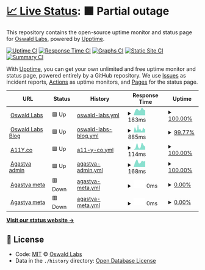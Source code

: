 # [📈 Live Status](https://status.oswaldlabs.com): <!--live status--> **🟧 Partial outage**

This repository contains the open-source uptime monitor and status page for [Oswald Labs](https://oswaldlabs.com), powered by [Upptime](https://github.com/upptime/upptime).

[![Uptime CI](https://github.com/koj-co/upptime/workflows/Uptime%20CI/badge.svg)](https://github.com/koj-co/upptime/actions?query=workflow%3A%22Uptime+CI%22)
[![Response Time CI](https://github.com/koj-co/upptime/workflows/Response%20Time%20CI/badge.svg)](https://github.com/koj-co/upptime/actions?query=workflow%3A%22Response+Time+CI%22)
[![Graphs CI](https://github.com/koj-co/upptime/workflows/Graphs%20CI/badge.svg)](https://github.com/koj-co/upptime/actions?query=workflow%3A%22Graphs+CI%22)
[![Static Site CI](https://github.com/koj-co/upptime/workflows/Static%20Site%20CI/badge.svg)](https://github.com/koj-co/upptime/actions?query=workflow%3A%22Static+Site+CI%22)
[![Summary CI](https://github.com/koj-co/upptime/workflows/Summary%20CI/badge.svg)](https://github.com/koj-co/upptime/actions?query=workflow%3A%22Summary+CI%22)

With [Upptime](https://upptime.js.org), you can get your own unlimited and free uptime monitor and status page, powered entirely by a GitHub repository. We use [Issues](https://github.com/OswaldLabsOpenSource/status/issues) as incident reports, [Actions](https://github.com/OswaldLabsOpenSource/status/actions) as uptime monitors, and [Pages](https://status.oswaldlabs.com) for the status page.

<!--start: status pages-->
<!-- This summary is generated by Upptime (https://github.com/upptime/upptime) -->
<!-- Do not edit this manually, your changes will be overwritten -->
<!-- prettier-ignore -->
| URL | Status | History | Response Time | Uptime |
| --- | ------ | ------- | ------------- | ------ |
| <img alt="" src="https://favicons.githubusercontent.com/oswaldlabs.com" height="13"> [Oswald Labs](https://oswaldlabs.com) | 🟩 Up | [oswald-labs.yml](https://github.com/OswaldLabsOpenSource/status/commits/HEAD/history/oswald-labs.yml) | <details><summary><img alt="Response time graph" src="./graphs/oswald-labs/response-time-week.png" height="20"> 183ms</summary><br><a href="https://status.oswaldlabs.com/history/oswald-labs"><img alt="Response time 234" src="https://img.shields.io/endpoint?url=https%3A%2F%2Fraw.githubusercontent.com%2FOswaldLabsOpenSource%2Fstatus%2FHEAD%2Fapi%2Foswald-labs%2Fresponse-time.json"></a><br><a href="https://status.oswaldlabs.com/history/oswald-labs"><img alt="24-hour response time 164" src="https://img.shields.io/endpoint?url=https%3A%2F%2Fraw.githubusercontent.com%2FOswaldLabsOpenSource%2Fstatus%2FHEAD%2Fapi%2Foswald-labs%2Fresponse-time-day.json"></a><br><a href="https://status.oswaldlabs.com/history/oswald-labs"><img alt="7-day response time 183" src="https://img.shields.io/endpoint?url=https%3A%2F%2Fraw.githubusercontent.com%2FOswaldLabsOpenSource%2Fstatus%2FHEAD%2Fapi%2Foswald-labs%2Fresponse-time-week.json"></a><br><a href="https://status.oswaldlabs.com/history/oswald-labs"><img alt="30-day response time 181" src="https://img.shields.io/endpoint?url=https%3A%2F%2Fraw.githubusercontent.com%2FOswaldLabsOpenSource%2Fstatus%2FHEAD%2Fapi%2Foswald-labs%2Fresponse-time-month.json"></a><br><a href="https://status.oswaldlabs.com/history/oswald-labs"><img alt="1-year response time 229" src="https://img.shields.io/endpoint?url=https%3A%2F%2Fraw.githubusercontent.com%2FOswaldLabsOpenSource%2Fstatus%2FHEAD%2Fapi%2Foswald-labs%2Fresponse-time-year.json"></a></details> | <details><summary><a href="https://status.oswaldlabs.com/history/oswald-labs">100.00%</a></summary><a href="https://status.oswaldlabs.com/history/oswald-labs"><img alt="All-time uptime 99.99%" src="https://img.shields.io/endpoint?url=https%3A%2F%2Fraw.githubusercontent.com%2FOswaldLabsOpenSource%2Fstatus%2FHEAD%2Fapi%2Foswald-labs%2Fuptime.json"></a><br><a href="https://status.oswaldlabs.com/history/oswald-labs"><img alt="24-hour uptime 100.00%" src="https://img.shields.io/endpoint?url=https%3A%2F%2Fraw.githubusercontent.com%2FOswaldLabsOpenSource%2Fstatus%2FHEAD%2Fapi%2Foswald-labs%2Fuptime-day.json"></a><br><a href="https://status.oswaldlabs.com/history/oswald-labs"><img alt="7-day uptime 100.00%" src="https://img.shields.io/endpoint?url=https%3A%2F%2Fraw.githubusercontent.com%2FOswaldLabsOpenSource%2Fstatus%2FHEAD%2Fapi%2Foswald-labs%2Fuptime-week.json"></a><br><a href="https://status.oswaldlabs.com/history/oswald-labs"><img alt="30-day uptime 100.00%" src="https://img.shields.io/endpoint?url=https%3A%2F%2Fraw.githubusercontent.com%2FOswaldLabsOpenSource%2Fstatus%2FHEAD%2Fapi%2Foswald-labs%2Fuptime-month.json"></a><br><a href="https://status.oswaldlabs.com/history/oswald-labs"><img alt="1-year uptime 100.00%" src="https://img.shields.io/endpoint?url=https%3A%2F%2Fraw.githubusercontent.com%2FOswaldLabsOpenSource%2Fstatus%2FHEAD%2Fapi%2Foswald-labs%2Fuptime-year.json"></a></details>
| <img alt="" src="https://favicons.githubusercontent.com/blog.oswald.foundation" height="13"> [Oswald Labs Blog](https://blog.oswald.foundation) | 🟩 Up | [oswald-labs-blog.yml](https://github.com/OswaldLabsOpenSource/status/commits/HEAD/history/oswald-labs-blog.yml) | <details><summary><img alt="Response time graph" src="./graphs/oswald-labs-blog/response-time-week.png" height="20"> 885ms</summary><br><a href="https://status.oswaldlabs.com/history/oswald-labs-blog"><img alt="Response time 707" src="https://img.shields.io/endpoint?url=https%3A%2F%2Fraw.githubusercontent.com%2FOswaldLabsOpenSource%2Fstatus%2FHEAD%2Fapi%2Foswald-labs-blog%2Fresponse-time.json"></a><br><a href="https://status.oswaldlabs.com/history/oswald-labs-blog"><img alt="24-hour response time 760" src="https://img.shields.io/endpoint?url=https%3A%2F%2Fraw.githubusercontent.com%2FOswaldLabsOpenSource%2Fstatus%2FHEAD%2Fapi%2Foswald-labs-blog%2Fresponse-time-day.json"></a><br><a href="https://status.oswaldlabs.com/history/oswald-labs-blog"><img alt="7-day response time 885" src="https://img.shields.io/endpoint?url=https%3A%2F%2Fraw.githubusercontent.com%2FOswaldLabsOpenSource%2Fstatus%2FHEAD%2Fapi%2Foswald-labs-blog%2Fresponse-time-week.json"></a><br><a href="https://status.oswaldlabs.com/history/oswald-labs-blog"><img alt="30-day response time 895" src="https://img.shields.io/endpoint?url=https%3A%2F%2Fraw.githubusercontent.com%2FOswaldLabsOpenSource%2Fstatus%2FHEAD%2Fapi%2Foswald-labs-blog%2Fresponse-time-month.json"></a><br><a href="https://status.oswaldlabs.com/history/oswald-labs-blog"><img alt="1-year response time 739" src="https://img.shields.io/endpoint?url=https%3A%2F%2Fraw.githubusercontent.com%2FOswaldLabsOpenSource%2Fstatus%2FHEAD%2Fapi%2Foswald-labs-blog%2Fresponse-time-year.json"></a></details> | <details><summary><a href="https://status.oswaldlabs.com/history/oswald-labs-blog">99.77%</a></summary><a href="https://status.oswaldlabs.com/history/oswald-labs-blog"><img alt="All-time uptime 99.97%" src="https://img.shields.io/endpoint?url=https%3A%2F%2Fraw.githubusercontent.com%2FOswaldLabsOpenSource%2Fstatus%2FHEAD%2Fapi%2Foswald-labs-blog%2Fuptime.json"></a><br><a href="https://status.oswaldlabs.com/history/oswald-labs-blog"><img alt="24-hour uptime 100.00%" src="https://img.shields.io/endpoint?url=https%3A%2F%2Fraw.githubusercontent.com%2FOswaldLabsOpenSource%2Fstatus%2FHEAD%2Fapi%2Foswald-labs-blog%2Fuptime-day.json"></a><br><a href="https://status.oswaldlabs.com/history/oswald-labs-blog"><img alt="7-day uptime 99.77%" src="https://img.shields.io/endpoint?url=https%3A%2F%2Fraw.githubusercontent.com%2FOswaldLabsOpenSource%2Fstatus%2FHEAD%2Fapi%2Foswald-labs-blog%2Fuptime-week.json"></a><br><a href="https://status.oswaldlabs.com/history/oswald-labs-blog"><img alt="30-day uptime 99.88%" src="https://img.shields.io/endpoint?url=https%3A%2F%2Fraw.githubusercontent.com%2FOswaldLabsOpenSource%2Fstatus%2FHEAD%2Fapi%2Foswald-labs-blog%2Fuptime-month.json"></a><br><a href="https://status.oswaldlabs.com/history/oswald-labs-blog"><img alt="1-year uptime 99.97%" src="https://img.shields.io/endpoint?url=https%3A%2F%2Fraw.githubusercontent.com%2FOswaldLabsOpenSource%2Fstatus%2FHEAD%2Fapi%2Foswald-labs-blog%2Fuptime-year.json"></a></details>
| <img alt="" src="https://favicons.githubusercontent.com/a11y.co" height="13"> [A11Y.co](https://a11y.co) | 🟩 Up | [a11-y-co.yml](https://github.com/OswaldLabsOpenSource/status/commits/HEAD/history/a11-y-co.yml) | <details><summary><img alt="Response time graph" src="./graphs/a11-y-co/response-time-week.png" height="20"> 114ms</summary><br><a href="https://status.oswaldlabs.com/history/a11-y-co"><img alt="Response time 118" src="https://img.shields.io/endpoint?url=https%3A%2F%2Fraw.githubusercontent.com%2FOswaldLabsOpenSource%2Fstatus%2FHEAD%2Fapi%2Fa11-y-co%2Fresponse-time.json"></a><br><a href="https://status.oswaldlabs.com/history/a11-y-co"><img alt="24-hour response time 93" src="https://img.shields.io/endpoint?url=https%3A%2F%2Fraw.githubusercontent.com%2FOswaldLabsOpenSource%2Fstatus%2FHEAD%2Fapi%2Fa11-y-co%2Fresponse-time-day.json"></a><br><a href="https://status.oswaldlabs.com/history/a11-y-co"><img alt="7-day response time 114" src="https://img.shields.io/endpoint?url=https%3A%2F%2Fraw.githubusercontent.com%2FOswaldLabsOpenSource%2Fstatus%2FHEAD%2Fapi%2Fa11-y-co%2Fresponse-time-week.json"></a><br><a href="https://status.oswaldlabs.com/history/a11-y-co"><img alt="30-day response time 137" src="https://img.shields.io/endpoint?url=https%3A%2F%2Fraw.githubusercontent.com%2FOswaldLabsOpenSource%2Fstatus%2FHEAD%2Fapi%2Fa11-y-co%2Fresponse-time-month.json"></a><br><a href="https://status.oswaldlabs.com/history/a11-y-co"><img alt="1-year response time 124" src="https://img.shields.io/endpoint?url=https%3A%2F%2Fraw.githubusercontent.com%2FOswaldLabsOpenSource%2Fstatus%2FHEAD%2Fapi%2Fa11-y-co%2Fresponse-time-year.json"></a></details> | <details><summary><a href="https://status.oswaldlabs.com/history/a11-y-co">100.00%</a></summary><a href="https://status.oswaldlabs.com/history/a11-y-co"><img alt="All-time uptime 100.00%" src="https://img.shields.io/endpoint?url=https%3A%2F%2Fraw.githubusercontent.com%2FOswaldLabsOpenSource%2Fstatus%2FHEAD%2Fapi%2Fa11-y-co%2Fuptime.json"></a><br><a href="https://status.oswaldlabs.com/history/a11-y-co"><img alt="24-hour uptime 100.00%" src="https://img.shields.io/endpoint?url=https%3A%2F%2Fraw.githubusercontent.com%2FOswaldLabsOpenSource%2Fstatus%2FHEAD%2Fapi%2Fa11-y-co%2Fuptime-day.json"></a><br><a href="https://status.oswaldlabs.com/history/a11-y-co"><img alt="7-day uptime 100.00%" src="https://img.shields.io/endpoint?url=https%3A%2F%2Fraw.githubusercontent.com%2FOswaldLabsOpenSource%2Fstatus%2FHEAD%2Fapi%2Fa11-y-co%2Fuptime-week.json"></a><br><a href="https://status.oswaldlabs.com/history/a11-y-co"><img alt="30-day uptime 100.00%" src="https://img.shields.io/endpoint?url=https%3A%2F%2Fraw.githubusercontent.com%2FOswaldLabsOpenSource%2Fstatus%2FHEAD%2Fapi%2Fa11-y-co%2Fuptime-month.json"></a><br><a href="https://status.oswaldlabs.com/history/a11-y-co"><img alt="1-year uptime 100.00%" src="https://img.shields.io/endpoint?url=https%3A%2F%2Fraw.githubusercontent.com%2FOswaldLabsOpenSource%2Fstatus%2FHEAD%2Fapi%2Fa11-y-co%2Fuptime-year.json"></a></details>
| <img alt="" src="https://favicons.githubusercontent.com/admin.oswaldlabs.com" height="13"> [Agastya admin](https://admin.oswaldlabs.com) | 🟩 Up | [agastya-admin.yml](https://github.com/OswaldLabsOpenSource/status/commits/HEAD/history/agastya-admin.yml) | <details><summary><img alt="Response time graph" src="./graphs/agastya-admin/response-time-week.png" height="20"> 168ms</summary><br><a href="https://status.oswaldlabs.com/history/agastya-admin"><img alt="Response time 220" src="https://img.shields.io/endpoint?url=https%3A%2F%2Fraw.githubusercontent.com%2FOswaldLabsOpenSource%2Fstatus%2FHEAD%2Fapi%2Fagastya-admin%2Fresponse-time.json"></a><br><a href="https://status.oswaldlabs.com/history/agastya-admin"><img alt="24-hour response time 191" src="https://img.shields.io/endpoint?url=https%3A%2F%2Fraw.githubusercontent.com%2FOswaldLabsOpenSource%2Fstatus%2FHEAD%2Fapi%2Fagastya-admin%2Fresponse-time-day.json"></a><br><a href="https://status.oswaldlabs.com/history/agastya-admin"><img alt="7-day response time 168" src="https://img.shields.io/endpoint?url=https%3A%2F%2Fraw.githubusercontent.com%2FOswaldLabsOpenSource%2Fstatus%2FHEAD%2Fapi%2Fagastya-admin%2Fresponse-time-week.json"></a><br><a href="https://status.oswaldlabs.com/history/agastya-admin"><img alt="30-day response time 202" src="https://img.shields.io/endpoint?url=https%3A%2F%2Fraw.githubusercontent.com%2FOswaldLabsOpenSource%2Fstatus%2FHEAD%2Fapi%2Fagastya-admin%2Fresponse-time-month.json"></a><br><a href="https://status.oswaldlabs.com/history/agastya-admin"><img alt="1-year response time 188" src="https://img.shields.io/endpoint?url=https%3A%2F%2Fraw.githubusercontent.com%2FOswaldLabsOpenSource%2Fstatus%2FHEAD%2Fapi%2Fagastya-admin%2Fresponse-time-year.json"></a></details> | <details><summary><a href="https://status.oswaldlabs.com/history/agastya-admin">100.00%</a></summary><a href="https://status.oswaldlabs.com/history/agastya-admin"><img alt="All-time uptime 100.00%" src="https://img.shields.io/endpoint?url=https%3A%2F%2Fraw.githubusercontent.com%2FOswaldLabsOpenSource%2Fstatus%2FHEAD%2Fapi%2Fagastya-admin%2Fuptime.json"></a><br><a href="https://status.oswaldlabs.com/history/agastya-admin"><img alt="24-hour uptime 100.00%" src="https://img.shields.io/endpoint?url=https%3A%2F%2Fraw.githubusercontent.com%2FOswaldLabsOpenSource%2Fstatus%2FHEAD%2Fapi%2Fagastya-admin%2Fuptime-day.json"></a><br><a href="https://status.oswaldlabs.com/history/agastya-admin"><img alt="7-day uptime 100.00%" src="https://img.shields.io/endpoint?url=https%3A%2F%2Fraw.githubusercontent.com%2FOswaldLabsOpenSource%2Fstatus%2FHEAD%2Fapi%2Fagastya-admin%2Fuptime-week.json"></a><br><a href="https://status.oswaldlabs.com/history/agastya-admin"><img alt="30-day uptime 100.00%" src="https://img.shields.io/endpoint?url=https%3A%2F%2Fraw.githubusercontent.com%2FOswaldLabsOpenSource%2Fstatus%2FHEAD%2Fapi%2Fagastya-admin%2Fuptime-month.json"></a><br><a href="https://status.oswaldlabs.com/history/agastya-admin"><img alt="1-year uptime 100.00%" src="https://img.shields.io/endpoint?url=https%3A%2F%2Fraw.githubusercontent.com%2FOswaldLabsOpenSource%2Fstatus%2FHEAD%2Fapi%2Fagastya-admin%2Fuptime-year.json"></a></details>
| <img alt="" src="https://favicons.githubusercontent.com/agastya-version.oswaldlabs.com" height="13"> [Agastya meta](https://agastya-version.oswaldlabs.com/meta.production.json) | 🟥 Down | [agastya-meta.yml](https://github.com/OswaldLabsOpenSource/status/commits/HEAD/history/agastya-meta.yml) | <details><summary><img alt="Response time graph" src="./graphs/agastya-meta/response-time-week.png" height="20"> 0ms</summary><br><a href="https://status.oswaldlabs.com/history/agastya-meta"><img alt="Response time 250" src="https://img.shields.io/endpoint?url=https%3A%2F%2Fraw.githubusercontent.com%2FOswaldLabsOpenSource%2Fstatus%2FHEAD%2Fapi%2Fagastya-meta%2Fresponse-time.json"></a><br><a href="https://status.oswaldlabs.com/history/agastya-meta"><img alt="24-hour response time 0" src="https://img.shields.io/endpoint?url=https%3A%2F%2Fraw.githubusercontent.com%2FOswaldLabsOpenSource%2Fstatus%2FHEAD%2Fapi%2Fagastya-meta%2Fresponse-time-day.json"></a><br><a href="https://status.oswaldlabs.com/history/agastya-meta"><img alt="7-day response time 0" src="https://img.shields.io/endpoint?url=https%3A%2F%2Fraw.githubusercontent.com%2FOswaldLabsOpenSource%2Fstatus%2FHEAD%2Fapi%2Fagastya-meta%2Fresponse-time-week.json"></a><br><a href="https://status.oswaldlabs.com/history/agastya-meta"><img alt="30-day response time 414" src="https://img.shields.io/endpoint?url=https%3A%2F%2Fraw.githubusercontent.com%2FOswaldLabsOpenSource%2Fstatus%2FHEAD%2Fapi%2Fagastya-meta%2Fresponse-time-month.json"></a><br><a href="https://status.oswaldlabs.com/history/agastya-meta"><img alt="1-year response time 256" src="https://img.shields.io/endpoint?url=https%3A%2F%2Fraw.githubusercontent.com%2FOswaldLabsOpenSource%2Fstatus%2FHEAD%2Fapi%2Fagastya-meta%2Fresponse-time-year.json"></a></details> | <details><summary><a href="https://status.oswaldlabs.com/history/agastya-meta">0.00%</a></summary><a href="https://status.oswaldlabs.com/history/agastya-meta"><img alt="All-time uptime 76.40%" src="https://img.shields.io/endpoint?url=https%3A%2F%2Fraw.githubusercontent.com%2FOswaldLabsOpenSource%2Fstatus%2FHEAD%2Fapi%2Fagastya-meta%2Fuptime.json"></a><br><a href="https://status.oswaldlabs.com/history/agastya-meta"><img alt="24-hour uptime 0.00%" src="https://img.shields.io/endpoint?url=https%3A%2F%2Fraw.githubusercontent.com%2FOswaldLabsOpenSource%2Fstatus%2FHEAD%2Fapi%2Fagastya-meta%2Fuptime-day.json"></a><br><a href="https://status.oswaldlabs.com/history/agastya-meta"><img alt="7-day uptime 0.00%" src="https://img.shields.io/endpoint?url=https%3A%2F%2Fraw.githubusercontent.com%2FOswaldLabsOpenSource%2Fstatus%2FHEAD%2Fapi%2Fagastya-meta%2Fuptime-week.json"></a><br><a href="https://status.oswaldlabs.com/history/agastya-meta"><img alt="30-day uptime 5.48%" src="https://img.shields.io/endpoint?url=https%3A%2F%2Fraw.githubusercontent.com%2FOswaldLabsOpenSource%2Fstatus%2FHEAD%2Fapi%2Fagastya-meta%2Fuptime-month.json"></a><br><a href="https://status.oswaldlabs.com/history/agastya-meta"><img alt="1-year uptime 73.45%" src="https://img.shields.io/endpoint?url=https%3A%2F%2Fraw.githubusercontent.com%2FOswaldLabsOpenSource%2Fstatus%2FHEAD%2Fapi%2Fagastya-meta%2Fuptime-year.json"></a></details>
| <img alt="" src="https://favicons.githubusercontent.com/agastya-version.oswaldlabs.com" height="13"> [Agastya meta](https://agastya-version.oswaldlabs.com/meta.production.json) | 🟥 Down | [agastya-meta.yml](https://github.com/OswaldLabsOpenSource/status/commits/HEAD/history/agastya-meta.yml) | <details><summary><img alt="Response time graph" src="./graphs/agastya-meta/response-time-week.png" height="20"> 0ms</summary><br><a href="https://status.oswaldlabs.com/history/agastya-meta"><img alt="Response time 250" src="https://img.shields.io/endpoint?url=https%3A%2F%2Fraw.githubusercontent.com%2FOswaldLabsOpenSource%2Fstatus%2FHEAD%2Fapi%2Fagastya-meta%2Fresponse-time.json"></a><br><a href="https://status.oswaldlabs.com/history/agastya-meta"><img alt="24-hour response time 0" src="https://img.shields.io/endpoint?url=https%3A%2F%2Fraw.githubusercontent.com%2FOswaldLabsOpenSource%2Fstatus%2FHEAD%2Fapi%2Fagastya-meta%2Fresponse-time-day.json"></a><br><a href="https://status.oswaldlabs.com/history/agastya-meta"><img alt="7-day response time 0" src="https://img.shields.io/endpoint?url=https%3A%2F%2Fraw.githubusercontent.com%2FOswaldLabsOpenSource%2Fstatus%2FHEAD%2Fapi%2Fagastya-meta%2Fresponse-time-week.json"></a><br><a href="https://status.oswaldlabs.com/history/agastya-meta"><img alt="30-day response time 414" src="https://img.shields.io/endpoint?url=https%3A%2F%2Fraw.githubusercontent.com%2FOswaldLabsOpenSource%2Fstatus%2FHEAD%2Fapi%2Fagastya-meta%2Fresponse-time-month.json"></a><br><a href="https://status.oswaldlabs.com/history/agastya-meta"><img alt="1-year response time 256" src="https://img.shields.io/endpoint?url=https%3A%2F%2Fraw.githubusercontent.com%2FOswaldLabsOpenSource%2Fstatus%2FHEAD%2Fapi%2Fagastya-meta%2Fresponse-time-year.json"></a></details> | <details><summary><a href="https://status.oswaldlabs.com/history/agastya-meta">0.00%</a></summary><a href="https://status.oswaldlabs.com/history/agastya-meta"><img alt="All-time uptime 76.40%" src="https://img.shields.io/endpoint?url=https%3A%2F%2Fraw.githubusercontent.com%2FOswaldLabsOpenSource%2Fstatus%2FHEAD%2Fapi%2Fagastya-meta%2Fuptime.json"></a><br><a href="https://status.oswaldlabs.com/history/agastya-meta"><img alt="24-hour uptime 0.00%" src="https://img.shields.io/endpoint?url=https%3A%2F%2Fraw.githubusercontent.com%2FOswaldLabsOpenSource%2Fstatus%2FHEAD%2Fapi%2Fagastya-meta%2Fuptime-day.json"></a><br><a href="https://status.oswaldlabs.com/history/agastya-meta"><img alt="7-day uptime 0.00%" src="https://img.shields.io/endpoint?url=https%3A%2F%2Fraw.githubusercontent.com%2FOswaldLabsOpenSource%2Fstatus%2FHEAD%2Fapi%2Fagastya-meta%2Fuptime-week.json"></a><br><a href="https://status.oswaldlabs.com/history/agastya-meta"><img alt="30-day uptime 5.48%" src="https://img.shields.io/endpoint?url=https%3A%2F%2Fraw.githubusercontent.com%2FOswaldLabsOpenSource%2Fstatus%2FHEAD%2Fapi%2Fagastya-meta%2Fuptime-month.json"></a><br><a href="https://status.oswaldlabs.com/history/agastya-meta"><img alt="1-year uptime 73.45%" src="https://img.shields.io/endpoint?url=https%3A%2F%2Fraw.githubusercontent.com%2FOswaldLabsOpenSource%2Fstatus%2FHEAD%2Fapi%2Fagastya-meta%2Fuptime-year.json"></a></details>

<!--end: status pages-->

[**Visit our status website →**](https://status.oswaldlabs.com)

## 📄 License

- Code: [MIT](./LICENSE) © [Oswald Labs](https://oswaldlabs.com)
- Data in the `./history` directory: [Open Database License](https://opendatacommons.org/licenses/odbl/1-0/)
